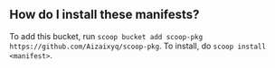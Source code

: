 How do I install these manifests?
---------------------------------

To add this bucket, run `scoop bucket add scoop-pkg https://github.com/Aizaixyq/scoop-pkg`. To install, do `scoop install <manifest>`.